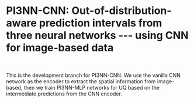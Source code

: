 # PI3NN-CNN: Out-of-distribution-aware prediction intervals from three neural networks --- using CNN for image-based data
<br/>

This is the development branch for PI3NN-CNN. We use the vanilla CNN network as the encoder to extract the spatial information from image-based, then we train PI3NN-MLP networks for UQ based on the intermediate predictions from the CNN encoder. 

